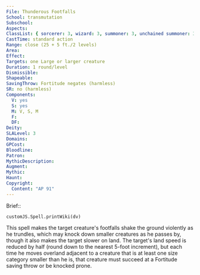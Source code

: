 ```yaml
---
File: Thunderous Footfalls
School: transmutation
Subschool: 
Aspects: 
ClassList: { sorcerer: 3, wizard: 3, summoner: 3, unchained summoner: 3 }
CastTime: standard action
Range: close (25 + 5 ft./2 levels)
Area: 
Effect: 
Targets: one Large or larger creature
Duration: 1 round/level
Dismissible: 
Shapeable: 
SavingThrow: Fortitude negates (harmless)
SR: no (harmless)
Components:
  V: yes
  S: yes
  M: V, S, M
  F: 
  DF: 
Deity: 
SLALevel: 3
Domains: 
GPCost: 
Bloodline: 
Patron: 
MythicDescription: 
Augment: 
Mythic: 
Haunt: 
Copyright:
  Content: "AP 91"
---
```

Brief:: 

```dataviewjs
customJS.Spell.printWiki(dv)
```

This spell makes the target creature's footfalls shake the ground violently as he trundles, which may knock down smaller creatures as he passes by, though it also makes the target slower on land. The target's land speed is reduced by half (round down to the nearest 5-foot increment), but each time he moves overland adjacent to a creature that is at least one size category smaller than he is, that creature must succeed at a Fortitude saving throw or be knocked prone.

